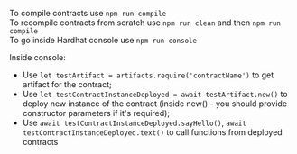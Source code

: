 To compile contracts use `npm run compile` <br />
To recompile contracts from scratch use `npm run clean` and then `npm run compile` <br />
To go inside Hardhat console use `npm run console` <br />

Inside console:

- Use `let testArtifact = artifacts.require('contractName')` to get artifact for the contract;
- Use `let testContractInstanceDeployed = await testArtifact.new()` to deploy new instance of the contract (inside new() - you should provide constructor parameters if it's required);
- Use `await testContractInstanceDeployed.sayHello()`, `await testContractInstanceDeployed.text()` to call functions from deployed contracts